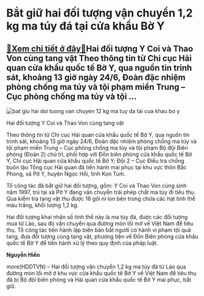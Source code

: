 Bắt giữ hai đối tượng vận chuyển 1,2 kg ma túy đá tại cửa khẩu Bờ Y
===================================================================

[:gift:Xem chi tiết ở đây:gift:](https://hddtvn.com/bat-giu-hai-doi-tuong-van-chuyen-12-kg-ma-tuy-da-tai-cua-khau-bo-y/)Hai đối tượng Y Coi và Thao Von cùng tang vật Theo thông tin từ Chi cục Hải quan cửa khẩu quốc tế Bờ Y, qua nguồn tin trinh sát, khoảng 13 giờ ngày 24/6, Đoàn đặc nhiệm phòng chống ma túy và tội phạm miền Trung – Cục phòng chống ma túy và tội …
----------------------------------------------------------------------------------------------------------------------------------------------------------------------------------------------------------------------------------------------------





![bat giu hai doi tuong van chuyen 12 kg ma tuy da tai cua khau bo y](https://haiquanonline.com.vn/stores/news_dataimages/hiennt/062020/25/09/in_article/0625_IMG_3989.jpg?rt=20200625132439 "Bắt giữ hai đối tượng vận chuyển 1,2 kg ma túy đá tại cửa khẩu Bờ Y")


Hai đối tượng Y Coi và Thao Von cùng tang vật



Theo thông tin từ Chi cục Hải quan cửa khẩu quốc tế Bờ Y, qua nguồn tin trinh sát, khoảng 13 giờ ngày 24/6, Đoàn đặc nhiệm phòng chống ma túy và tội phạm miền Trung – Cục phòng chống ma túy và tội phạm Bộ đội Biên phòng (Đoàn 2) chủ trì, phối hợp với Đồn biên phòng cửa khẩu quốc tế Bờ Y, Chi cục Hải quan cửa khẩu quốc tế Bờ Y; Đội 2 – Cục Điều tra chống buôn lậu Tổng cục Hải quan đã tiến hành mai phục tại khu vực thôn Bắc Phong, xã Pờ Y, huyện Ngọc Hồi, tỉnh Kon Tum.


Tổ công tác đã bắt giữ hai đối tượng, gồm: Y Coi và Thao Von cùng sinh năm 1997, trú tại xã Pờ Y đang vận chuyển trái phép chất ma túy đi tiêu thụ. Qua kiểm tra tang vật thu được 16 gói ni lon bên trong chứa các hạt tinh thể màu trắng, khối lượng 1,2 kg.


Hai đối tượng khai nhận số tinh thể này là ma túy đá, được các đối tượng mua từ Lào, sau đó vận chuyển qua đường mòn lối mở về Việt Nam để tiêu thụ. Tổ công tác tiến hành lập biên bản bắt người có hành vi phạm tội quả tang, đưa đối tượng cùng tang vật, phương tiện về Đồn Biên phòng cửa khẩu quốc tế Bờ Y để tiến hành xử lý theo quy định của pháp luật.




**Nguyễn Hiền**



more(HDDTVN) – Hai đối tượng vận chuyển 1,2 kg ma túy đá từ Lào qua đường mòn lối mở ở khu vực cửa khẩu quốc tế Bờ Y về Việt Nam để tiêu thụ đã bị Bộ đội biên phòng và Hải quan cửa khẩu quốc tế Bờ Y mai phục, bắt giữ.

